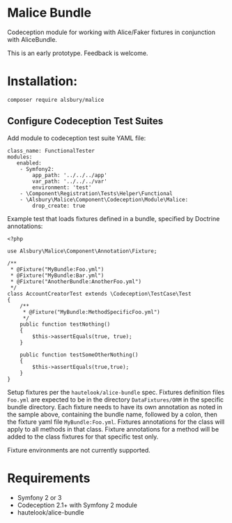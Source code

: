 # Malice Bundle

Codeception module for working with Alice/Faker fixtures in conjunction with AliceBundle.

This is an early prototype. Feedback is welcome.

# Installation:

    composer require alsbury/malice

## Configure Codeception Test Suites

Add module to codeception test suite YAML file:

    class_name: FunctionalTester
    modules:
       enabled:
        - Symfony2:
            app_path: '../../../app'
            var_path: '../../../var'
            environment: 'test'
        - \Component\Registration\Tests\Helper\Functional
        - \Alsbury\Malice\Component\Codeception\Module\Malice:
            drop_create: true
    
Example test that loads fixtures defined in a bundle, specified by Doctrine annotations:

    <?php
    
    use Alsbury\Malice\Component\Annotation\Fixture;
    
    /**
     * @Fixture("MyBundle:Foo.yml")
     * @Fixture("MyBundle:Bar.yml")
     * @Fixture("AnotherBundle:AnotherFoo.yml")
     */
    class AccountCreatorTest extends \Codeception\TestCase\Test
    {
        /**
         * @Fixture("MyBundle:MethodSpecificFoo.yml")
         */
        public function testNothing()
        {
            $this->assertEquals(true, true);
        }
    
        public function testSomeOtherNothing()
        {
            $this->assertEquals(true,true);
        }
    }            
       
Setup fixtures per the `hautelook/alice-bundle` spec. Fixtures definition files `Foo.yml` are expected
to be in the directory `DataFixtures/ORM` in the specific bundle directory. Each fixture needs to have
its own annotation as noted in the sample above, containing the bundle name, followed by a colon, then the
fixture yaml file `MyBundle:Foo.yml`. Fixtures annotations for the class will apply to all methods in that
class. Fixture annotations for a method will be added to the class fixtures for that specific test only.

Fixture environments are not currently supported. 
            
# Requirements

* Symfony 2 or 3
* Codeception 2.1+ with Symfony 2 module
* hautelook/alice-bundle
